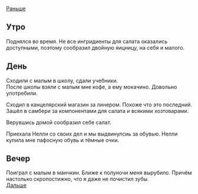[Раньше](2020.05.29.md)
## Утро
Поднялся во время. Не все ингридиенты для салата оказались доступными, поэтому сообразил двойную яицницу, на себя и малого.
## День
Сходили с малым в школу, сдали учебники.  
После школы взяли с малым мне кофе, а ему мокачино. Довольно употребили.

Сходил в канцелярский магазин за линером. Похоже что это последний.  
Зашёл в самбери за компонентами для салата и всякими хозтоварами.

Верувшись домой сообразил себе салат.

Приехала Нелли со своих дел и мы выдвинулсиь за обувью. Нелли купила мне пафосную обувь и тёмные очки.
## Вечер
Поиграл с малым в манчкин.
Ближе к полуночи меня вырубило. Причём настолько скропостижно, что я даже не почистил зубы.  
[Дальше](2020.05.31.md)